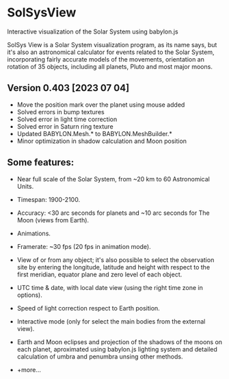 # SolSysView
Interactive visualization of the Solar System using babylon.js

SolSys View is a Solar System visualization program, as its name says, but it's also an astronomical calculator for events related to the Solar System, incorporating fairly accurate models of the movements, orientation an rotation of 35 objects, including all planets, Pluto and most major moons.

## Version 0.403 [2023 07 04]

- Move the position mark over the planet using mouse added
- Solved errors in bump textures
- Solved error in light time correction
- Solved error in Saturn ring texture
- Updated BABYLON.Mesh.* to BABYLON.MeshBuilder.*
- Minor optimization in shadow calculation and Moon position

## Some features:

- Near full scale of the Solar System, from ~20 km to 60 Astronomical Units.

- Timespan: 1900-2100.

- Accuracy: <30 arc seconds for planets and ~10 arc seconds for The Moon (views from Earth).

- Animations.

- Framerate: ~30 fps (20 fps in animation mode).

- View of or from any object; it's also possible to select the observation site by entering the longitude, latitude and height with respect to the first meridian, equator plane and zero level of each object.

- UTC time & date, with local date view (using the right time zone in options).

- Speed of light correction respect to Earth position.

- Interactive mode (only for select the main bodies from the external view).

- Earth and Moon eclipses and projection of the shadows of the moons on each planet, aproximated using babylon.js lighting system and detailed calculation of umbra and penumbra unsing other methods.

- +more...
